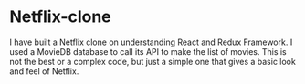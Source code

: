 # Netflix-clone
I have built a Netflix clone on understanding React and Redux Framework. I used a MovieDB database to call its API to make the list of movies. This is not the best or a complex code, but just a simple one that gives a basic look and feel of Netflix.
